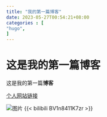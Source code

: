 ```yaml
---
title: "我的第一篇博客"
date: 2023-05-27T00:54:21+08:00
categories : [
"hugo",
]
---
```

# 这是我的第一篇博客

这是我的第一篇**博客**

[个人网站链接](https://alvin.com)

![图片](/img/hugo/panda.jpeg)
{{< bilibili BV1n8411K7zr >}}
